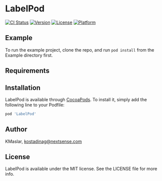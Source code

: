 # LabelPod

[![CI Status](https://img.shields.io/travis/KMaslar/LabelPod.svg?style=flat)](https://travis-ci.org/KMaslar/LabelPod)
[![Version](https://img.shields.io/cocoapods/v/LabelPod.svg?style=flat)](https://cocoapods.org/pods/LabelPod)
[![License](https://img.shields.io/cocoapods/l/LabelPod.svg?style=flat)](https://cocoapods.org/pods/LabelPod)
[![Platform](https://img.shields.io/cocoapods/p/LabelPod.svg?style=flat)](https://cocoapods.org/pods/LabelPod)

## Example

To run the example project, clone the repo, and run `pod install` from the Example directory first.

## Requirements

## Installation

LabelPod is available through [CocoaPods](https://cocoapods.org). To install
it, simply add the following line to your Podfile:

```ruby
pod 'LabelPod'
```

## Author

KMaslar, kostadinag@nextsense.com

## License

LabelPod is available under the MIT license. See the LICENSE file for more info.
